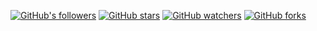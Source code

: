 [![GitHub's followers](https://img.shields.io/github/followers/IanNpdx5.svg?style=social)](https://github.com/IanNpdx5)
[![GitHub stars](https://img.shields.io/github/stars/IanNpdx5/A_fish_tank.svg?style=social)](https://github.com/IanNpdx5/A_fish_tank/stargazers)
[![GitHub watchers](https://img.shields.io/github/watchers/IanNpdx5/A_fish_tank.svg?style=social)](https://github.com/IanNpdx5/A_fish_tank/watchers)
[![GitHub forks](https://img.shields.io/github/forks/IanNpdx5/A_fish_tank.svg?style=social)](https://github.com/IanNpdx5/A_fish_tank/network/members)

